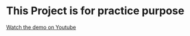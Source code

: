 # This Project is for practice purpose 

[Watch the demo on Youtube](https://www.youtube.com/watch?v=XeWfLNe3moM&t=3238s)
